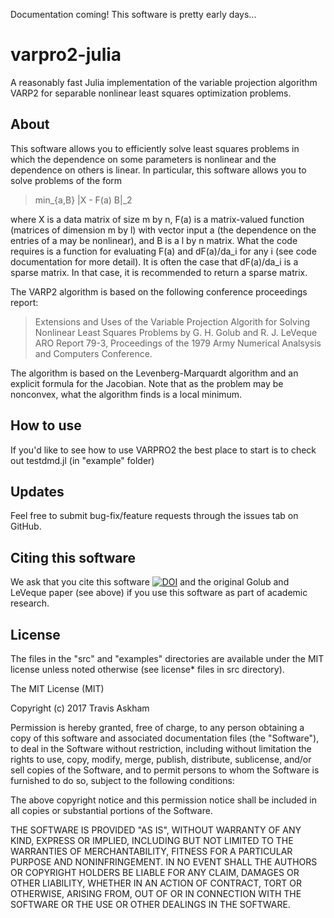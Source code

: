 Documentation coming! This software is pretty 
early days...

# varpro2-julia

A reasonably fast Julia implementation of the variable
projection algorithm VARP2 for separable nonlinear 
least squares optimization problems.

## About

This software allows you to efficiently solve
least squares problems in which the dependence
on some parameters is nonlinear and the 
dependence on others is linear. In particular,
this software allows you to solve problems 
of the form

> min_{a,B} |X - F(a) B|_2 

where X is a data matrix of size m by n, F(a)
is a matrix-valued function (matrices of dimension
m by l) with vector input a (the dependence on the 
entries of a may be nonlinear), and B is a l by n
matrix. What the code requires is a function for
evaluating F(a) and dF(a)/da_i for any i (see 
code documentation for more detail). It is often the
case that dF(a)/da_i is a sparse matrix. In that
case, it is recommended to return a sparse matrix.

The VARP2 algorithm is based on the following 
conference proceedings report: 

> Extensions and 
> Uses of the Variable Projection Algorith for 
> Solving Nonlinear Least Squares Problems 
> by G. H. Golub and R. J. LeVeque ARO Report 79-3, 
> Proceedings of the 1979 Army Numerical Analsysis 
> and Computers Conference.

The algorithm is based on the Levenberg-Marquardt
algorithm and an explicit formula for the Jacobian.
Note that as the problem may be nonconvex, what the
algorithm finds is a local minimum.

## How to use

If you'd like to see how to use VARPRO2
the best place to start is to check out testdmd.jl
(in "example" folder)

## Updates

Feel free to submit bug-fix/feature requests through
the issues tab on GitHub.

## Citing this software

We ask that you cite this software [![DOI](https://zenodo.org/badge/101695637.svg)](https://zenodo.org/badge/latestdoi/101695637) 
and the original Golub and LeVeque paper (see above) 
if you use this software as part of academic research.

## License 

The files in the "src" and "examples" directories are available under the MIT license unless noted otherwise (see license* files in src directory).

The MIT License (MIT)

Copyright (c) 2017 Travis Askham

Permission is hereby granted, free of charge, to any person obtaining a copy of this software and associated documentation files (the "Software"), to deal in the Software without restriction, including without limitation the rights to use, copy, modify, merge, publish, distribute, sublicense, and/or sell copies of the Software, and to permit persons to whom the Software is furnished to do so, subject to the following conditions:

The above copyright notice and this permission notice shall be included in all copies or substantial portions of the Software.

THE SOFTWARE IS PROVIDED "AS IS", WITHOUT WARRANTY OF ANY KIND, EXPRESS OR IMPLIED, INCLUDING BUT NOT LIMITED TO THE WARRANTIES OF MERCHANTABILITY, FITNESS FOR A PARTICULAR PURPOSE AND NONINFRINGEMENT. IN NO EVENT SHALL THE AUTHORS OR COPYRIGHT HOLDERS BE LIABLE FOR ANY CLAIM, DAMAGES OR OTHER LIABILITY, WHETHER IN AN ACTION OF CONTRACT, TORT OR OTHERWISE, ARISING FROM, OUT OF OR IN CONNECTION WITH THE SOFTWARE OR THE USE OR OTHER DEALINGS IN THE SOFTWARE.